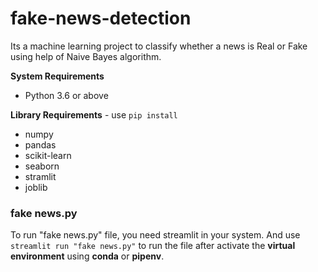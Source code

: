 # fake-news-detection
Its a machine learning project to classify whether a news is Real or Fake using help of Naive Bayes algorithm.

<b>System Requirements</b>
  + Python 3.6 or above

<b>Library Requirements</b> -
  use `pip install`
  + numpy
  + pandas
  + scikit-learn
  + seaborn
  + stramlit
  + joblib
  
### fake news.py
To run "fake news.py" file, you need streamlit in your system.
And use `streamlit run "fake news.py"` to run the file after activate the <b>virtual environment</b> using <b>conda</b> or <b>pipenv</b>.


